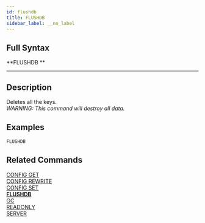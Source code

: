 ```yaml
---
id: flushdb
title: FLUSHDB
sidebar_label: __no_label
---
```


## Full Syntax

**FLUSHDB **

---

## Description

Deletes all the keys.  
*WARNING: This command will destroy all data.*


## Examples

```tile38-cli
FLUSHDB
```

## Related Commands

[CONFIG GET](../commands/config-get.md)<br>
[CONFIG REWRITE](../commands/config-rewrite.md)<br>
[CONFIG SET](../commands/config-set.md)<br>
**[FLUSHDB](../commands/flushdb.md)**<br>
[GC](../commands/gc.md)<br>
[READONLY](../commands/readonly.md)<br>
[SERVER](../commands/server.md)<br>